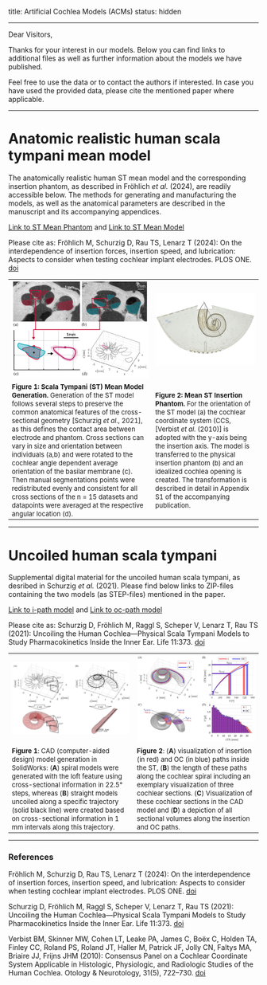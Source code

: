 title: Artificial Cochlea Models (ACMs)
status: hidden
- - -

Dear Visitors,

Thanks for your interest in our models. Below you can find links to additional files as well as further information about the models we have published.

Feel free to use the data or to contact the authors if interested. In case you have used the provided data, please cite the mentioned paper where applicable.


- - -
# Anatomic realistic human scala tympani mean model

The anatomically realistic human ST mean model and the corresponding insertion phantom, as described in Fröhlich _et al._ (2024), are readily accessible below. The methods for generating and manufacturing the models, as well as the anatomical parameters are described in the manuscript and its accompanying appendices.

[Link to ST Mean Phantom](01_workgroups/cas/methods/cochlearmodelling/ST_mean_phantom_2024_MHH_Froehlich.zip) and [Link to ST Mean Model](01_workgroups/cas/methods/cochlearmodelling/ST_mean_model_2024_MHH_Froehlich.zip)

Please cite as: Fröhlich M, Schurzig D, Rau TS, Lenarz T (2024): On the interdependence of insertion forces, insertion speed, and lubrication: Aspects to consider when testing cochlear implant electrodes. PLOS ONE. [doi](https://doi.org/10.1371/journal.pone.0295121)


|    |    |
| -- | -- |
| ![](01_workgroups/cas/methods/cochlearmodelling/Froehlich2024Fig1.jpg) | ![](01_workgroups/cas/methods/cochlearmodelling/Froehlich2024_Fig2.jpg)  |
| <font size = "2"> **Figure 1: Scala Tympani (ST) Mean Model Generation.** Generation of the ST model follows several steps to preserve the common anatomical features of the cross-sectional geometry [Schurzig _et al._, 2021], as this defines the contact area between electrode and phantom. Cross sections can vary in size and orientation between individuals (a,b) and were rotated to the cochlear angle dependent average orientation of the basilar membrane (c). Then manual segmentations points were redistributed evenly and consistent for all cross sections of the n = 15 datasets and datapoints were averaged at the respective angular location (d). </font> | <font size = "2"> **Figure 2: Mean ST Insertion Phantom.** For the orientation of the ST model (a) the cochlear coordinate system (CCS, [Verbist _et al._ (2010)] is adopted with the y-axis being the insertion axis. The model is transferred to the physical insertion phantom (b) and an idealized cochlea opening is created. The transformation is described in detail in Appendix S1 of the accompanying publication. </font> |


- - -
# Uncoiled human scala tympani

Supplemental digital material for the uncoiled human scala tympani, as desribed in Schurzig _et al._ (2021). Please find below links to ZIP-files containing the two models (as STEP-files) mentioned in the paper. 

[Link to i-path model](01_workgroups/cas/methods/cochlearmodelling/uncoiled_st_ipath.zip) and [Link to oc-path model](01_workgroups/cas/methods/cochlearmodelling/uncoiled_st_ocpath.zip)

Please cite as: Schurzig D, Fröhlich M, Raggl S, Scheper V, Lenarz T, Rau TS (2021): Uncoiling the Human Cochlea—Physical Scala Tympani Models to Study Pharmacokinetics Inside the Inner Ear. Life 11:373. [doi](https://doi.org/10.3390/life11050373)


|    |    |
| -- | -- |
| ![](01_workgroups/cas/methods/cochlearmodelling/Schurzig2021bFig2.jpg)  | ![](01_workgroups/cas/methods/cochlearmodelling/Schurzig2021bFig4.jpg)  |
| <font size = "2"> **Figure 1**: CAD (computer-aided design) model generation in SolidWorks: (**A**) spiral models were generated with the loft feature using cross-sectional information in 22.5° steps, whereas (**B**) straight models uncoiled along a specific trajectory (solid black line) were created based on cross-sectional information in 1 mm intervals along this trajectory. </font> | <font size = "2"> **Figure 2**: (**A**) visualization of insertion (in red) and OC (in blue) paths inside the ST, (**B**) the length of these paths along the cochlear spiral including an exemplary visualization of three cochlear sections. (**C**) Visualization of these cochlear sections in the CAD model and (**D**) a depiction of all sectional volumes along the insertion and OC paths. </font> |


- - -
### References

Fröhlich M, Schurzig D, Rau TS, Lenarz T (2024): On the interdependence of insertion forces, insertion speed, and lubrication: Aspects to consider when testing cochlear implant electrodes. PLOS ONE. [doi](https://doi.org/10.1371/journal.pone.0295121)

Schurzig D, Fröhlich M, Raggl S, Scheper V, Lenarz T, Rau TS (2021): Uncoiling the Human Cochlea—Physical Scala Tympani Models to Study Pharmacokinetics Inside the Inner Ear. Life 11:373. [doi](https://doi.org/10.3390/life11050373)

Verbist BM, Skinner MW, Cohen LT, Leake PA, James C, Boëx C, Holden TA, Finley CC, Roland PS, Roland JT, Haller M, Patrick JF, Jolly CN, Faltys MA, Briaire JJ, Frijns JHM (2010): Consensus Panel on a Cochlear Coordinate System Applicable in Histologic, Physiologic, and Radiologic Studies of the Human Cochlea. Otology & Neurotology, 31(5), 722–730. [doi](https://doi.org/10.1097/MAO.0b013e3181d279e0)

